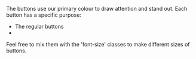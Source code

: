 The buttons use our primary colour to draw attention and stand out. Each button has a specific purpose:

- The regular buttons
- 

Feel free to mix them with the 'font-size' classes to make different sizes of buttons.
